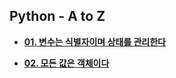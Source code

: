 ## Python - A to Z

- [**01. 변수는 식별자이며 상태를 관리한다**](https://colab.research.google.com/github/SeoulTechPSE/CompThinking/blob/master/python_A_to_Z/01_변수는_식별자이며_상태를_관리한다.ipynb)

- [**02. 모든 값은 객체이다**](https://colab.research.google.com/github/SeoulTechPSE/CompThinking/blob/master/python_A_to_Z/02_모든_값은_객체이다.ipynb)
